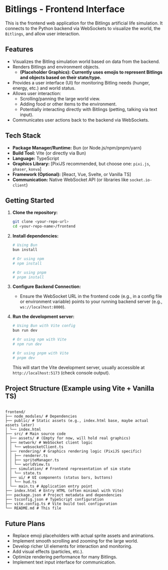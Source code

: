 # Bitlings - Frontend Interface

This is the frontend web application for the Bitlings artificial life simulation. It connects to the Python backend via WebSockets to visualize the world, the `Bitlings`, and allow user interaction.

## Features

*   Visualizes the Bitling simulation world based on data from the backend.
*   Renders Bitlings and environment objects.
    *   **(Placeholder Graphics): Currently uses emojis to represent Bitlings and objects based on their state/type.**
*   Provides a user interface (UI) for monitoring Bitling needs (hunger, energy, etc.) and world status.
*   Allows user interaction:
    *   Scrolling/panning the large world view.
    *   Adding food or other items to the environment.
    *   Potentially interacting directly with Bitlings (petting, talking via text input).
*   Communicates user actions back to the backend via WebSockets.

## Tech Stack

*   **Package Manager/Runtime:** Bun (or Node.js/npm/pnpm/yarn)
*   **Build Tool:** Vite (or directly via Bun)
*   **Language:** TypeScript
*   **Graphics Library:** [PixiJS recommended, but choose one: `pixi.js`, `phaser`, `konva`]
*   **Framework (Optional):** [React, Vue, Svelte, or Vanilla TS]
*   **Communication:** Native WebSocket API (or libraries like `socket.io-client`)

## Getting Started

1.  **Clone the repository:**
    ```bash
    git clone <your-repo-url>
    cd <your-repo-name>/frontend
    ```
2.  **Install dependencies:**
    ```bash
    # Using Bun
    bun install

    # Or using npm
    # npm install

    # Or using pnpm
    # pnpm install
    ```
3.  **Configure Backend Connection:**
    *   Ensure the WebSocket URL in the frontend code (e.g., in a config file or environment variable) points to your running backend server (e.g., `ws://localhost:8000`).
    
4.  **Run the development server:**
    ```bash
    # Using Bun with Vite config
    bun run dev

    # Or using npm with Vite
    # npm run dev

    # Or using pnpm with Vite
    # pnpm dev
    ```
    This will start the Vite development server, usually accessible at `http://localhost:5173` (check console output).

## Project Structure (Example using Vite + Vanilla TS)

    

```plaintext

frontend/
├── node_modules/ # Dependencies
├── public/ # Static assets (e.g., index.html base, maybe actual assets later)
│ └── index.html
├── src/ # Main source code
│ ├── assets/ # (Empty for now, will hold real graphics)
│ ├── network/ # WebSocket client logic
│ │ └── websocketClient.ts
│ ├── rendering/ # Graphics rendering logic (PixiJS specific)
│ │ ├── renderer.ts
│ │ ├── spriteManager.ts
│ │ └── worldView.ts
│ ├── simulation/ # Frontend representation of sim state
│ │ └── state.ts
│ ├── ui/ # UI components (status bars, buttons)
│ │ └── hud.ts
│ └── main.ts # Application entry point
├── index.html # Entry HTML (often minimal with Vite)
├── package.json # Project metadata and dependencies
├── tsconfig.json # TypeScript configuration
├── vite.config.ts # Vite build tool configuration
└── README.md # This file

```

      
## Future Plans

*   Replace emoji placeholders with actual sprite assets and animations.
*   Implement smooth scrolling and zooming for the large world.
*   Develop richer UI elements for interaction and monitoring.
*   Add visual effects (particles, etc.).
*   Optimize rendering performance for many Bitlings.
*   Implement text input interface for communication.